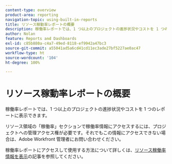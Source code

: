 ```yaml
---
content-type: overview
product-area: reporting
navigation-topic: using-built-in-reports
title: リソース稼動率レポートの概要
description: 稼働率レポートでは、1 つ以上のプロジェクトの進捗状況やコストを 1 つのレポートに表示できます。
author: Nolan
feature: Reports and Dashboards
exl-id: c85b880a-c4a7-49ed-8118-ef9942a47bc3
source-git-commit: a55041ad5a6cd41cd11ec3ade27bf5227ae0ac47
workflow-type: ht
source-wordcount: '104'
ht-degree: 100%

---
```



# リソース稼動率レポートの概要

<!--CONTEXT SENSITIVE HELP - this is linked to the product. It is about a Resource reporting built-in report, so we need to keep it in both areas.-->

稼働率レポートでは、1 つ以上のプロジェクトの進捗状況やコストを 1 つのレポートに表示できます。

リソース領域の「稼働率」セクションで稼働率情報にアクセスするには、プロジェクトへの管理アクセス権が必要です。それでもこの情報にアクセスできない場合は、Adobe Workfront 管理者にお問い合わせください。

稼働率レポートにアクセスして使用する方法について詳しくは、[リソース稼働率情報を表示](../../../resource-mgmt/resource-utilization/view-utilization-information.md)の記事を参照してください。
